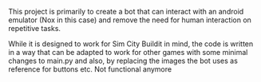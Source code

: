 This project is primarily to create a bot that can interact with an android emulator (Nox in this case) and remove the need for human interaction on repetitive tasks.

While it is designed to work for Sim City Buildit in mind, 
the code is written in a way that can be adapted to work for other games with some minimal changes to main.py and also, 
by replacing the images the bot uses as reference for buttons etc.
Not functional anymore

